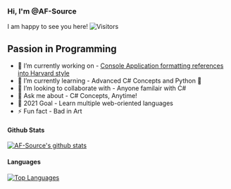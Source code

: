 ### Hi, I'm @AF-Source
I am happy to see you here!                         ![Visitors](https://visitor-badge.glitch.me/badge?page_id=${AF-Source})
## Passion in Programming
- 🔭 I’m currently working on - [Console Application formatting references into Harvard style](https://github.com/AF-Source/HarvardStyleReferencingWinForms)
- 🌱 I’m currently learning - Advanced C# Concepts and Python 🐍
- 👯 I’m looking to collaborate with - Anyone familair with C#
- 💬 Ask me about - C# Concepts, Anytime!
- 🥅 2021 Goal - Learn multiple web-oriented languages
- ⚡ Fun fact - Bad in Art

#### Github Stats
[![AF-Source's github stats](https://github-readme-stats.vercel.app/api?username=AF-Source&count_private=true&include_all_commits=true&theme=radical)](https://github.com/AF-Source/)
#### Languages 
[![Top Languages](https://github-readme-stats.vercel.app/api/top-langs/?username=AF-Source&layout=compact&theme=radical)](https://github.com/AF-Source/)
